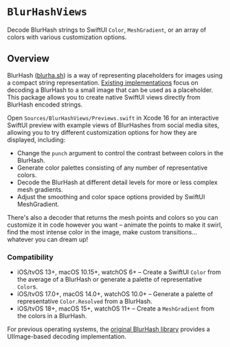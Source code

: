 # ``BlurHashViews``

Decode BlurHash strings to SwiftUI `Color`, `MeshGradient`, or an array of colors with various customization options.

## Overview

BlurHash ([blurha.sh](https://blurha.sh)) is a way of representing placeholders for images using a compact string representation. [Existing implementations](https://github.com/woltapp/blurhash) focus on decoding a BlurHash to a small image that can be used as a placeholder. This package allows you to create native SwiftUI views directly from BlurHash encoded strings.

Open `Sources/BlurHashViews/Previews.swift` in Xcode 16 for an interactive SwiftUI preview with example views of BlurHashes from social media sites, allowing you to try different customization options for how they are displayed, including:

- Change the `punch` argument to control the contrast between colors in the BlurHash.
- Generate color palettes consisting of any number of representative colors.
- Decode the BlurHash at different detail levels for more or less complex mesh gradients.
- Adjust the smoothing and color space options provided by SwiftUI MeshGradient.

There's also a decoder that returns the mesh points and colors so you can customize it in code however you want – animate the points to make it swirl, find the most intense color in the image, make custom transitions… whatever you can dream up!

### Compatibility

- iOS/tvOS 13+, macOS 10.15+, watchOS 6+ – Create a SwiftUI `Color` from the average of a BlurHash or generate a palette of representative `Color`s.
- iOS/tvOS 17.0+, macOS 14.0+, watchOS 10.0+ – Generate a palette of representative `Color.Resolved` from a BlurHash.
- iOS/tvOS 18+, macOS 15+, watchOS 11+ – Create a `MeshGradient` from the colors in a BlurHash.

For previous operating systems, the [original BlurHash library](https://github.com/woltapp/blurhash/tree/master/Swift) provides a UIImage-based decoding implementation.
